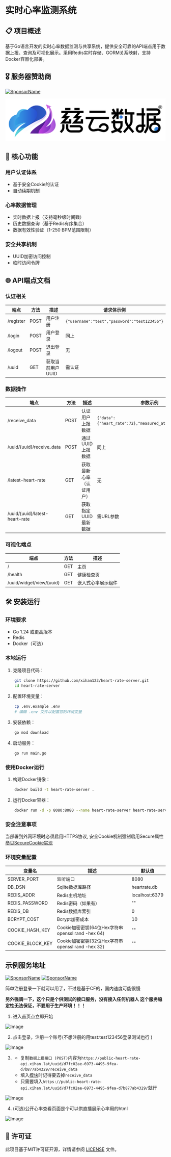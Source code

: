 # 实时心率监测系统

## 📋 项目概述

基于Go语言开发的实时心率数据监测与共享系统，提供安全可靠的API端点用于数据上报、查询及可视化展示。采用Redis实时存储、GORM关系映射，支持Docker容器化部署。

## 🎖️ 服务器赞助商

[![SponsorName](https://img.shields.io/badge/Powered_by-慈云数据-blue?style=for-the-badge&logo=aws)](https://www.zovps.com/)

![Image](/static/sponsors/ciyun.png)

## 🚀 核心功能

### 用户认证体系

* 基于安全Cookie的认证
* 自动续期机制

### 心率数据管理

* 实时数据上报（支持毫秒级时间戳）
* 历史数据查询（基于Redis有序集合）
* 数据有效性验证（1-250 BPM范围限制）

### 安全共享机制

* UUID加密访问控制
* 临时访问令牌

## 🌐 API端点文档

### 认证相关

| 端点        | 方法   | 描述         | 请求体示例                                         |
|-----------|------|------------|-----------------------------------------------|
| /register | POST | 用户注册       | `{"username":"test","password":"test123456"}` |
| /login    | POST | 用户登录       | 同上                                            |
| /logout   | POST | 退出登录       | 无                                             |
| /uuid     | GET  | 获取当前用户UUID | 需认证                                           |

### 数据操作

| 端点                             | 方法   | 描述           | 参数示例                                                     |
|--------------------------------|------|--------------|----------------------------------------------------------|
| /receive_data                  | POST | 认证用户上报数据     | `{"data":{"heart_rate":72},"measured_at":1711700000000}` |
| /uuid/{uuid}/receive_data      | POST | 通过UUID上报数据   | 同上                                                       |
| /latest-heart-rate             | GET  | 获取最新心率（认证用户） | 无                                                        |
| /uuid/{uuid}/latest-heart-rate | GET  | 获取指定UUID最新数据 | 需URL参数                                                   |

### 可视化端点

| 端点                       | 方法  | 描述        |
|--------------------------|-----|-----------|
| /                        | GET | 主页        |
| /health                  | GET | 健康检查页     |
| /uuid/widget/view/{uuid} | GET | 嵌入式心率展示组件 |

## 🛠️ 安装运行

### 环境要求

* Go 1.24 或更高版本
* Redis
* Docker（可选）

### 本地运行

1. 克隆项目代码：

```sh
    git clone https://github.com/xihan123/heart-rate-server.git
    cd heart-rate-server
```

2. 配置环境变量：

```sh
    cp .env.example .env
    # 编辑 .env 文件以配置您的环境变量
```

3. 安装依赖：

```sh
    go mod download
 ```

4. 启动服务：

```sh
    go run main.go
```

### 使用Docker运行

1. 构建Docker镜像：

```sh
    docker build -t heart-rate-server .
```

2. 运行Docker容器：

```sh
    docker run -d -p 8080:8080 --name heart-rate-server heart-rate-server
```

### 安全注意事项

当部署到外网环境时必须启用HTTPS协议, 安全Cookie机制强制启用Secure属性 [参见SecureCookie实现](internal/middleware/auth.go#L32-L40)

### 环境变量配置

| 变量名              | 描述                                         | 默认值            |
|------------------|--------------------------------------------|----------------|
| SERVER_PORT      | 监听端口                                       | 8080           |
| DB_DSN           | Sqlite数据库路径                                | heartrate.db   |
| REDIS_ADDR       | Redis主机地址                                  | localhost:6379 |
| REDIS_PASSWORD   | Redis密码（如果有）                               | ""             |
| REDIS_DB         | Redis数据库索引                                 | 0              |
| BCRYPT_COST      | Bcrypt加密成本                                 | 10             |
| COOKIE_HASH_KEY  | Cookie加密密钥(64位Hex字符串 openssl rand -hex 64) | ""             |
| COOKIE_BLOCK_KEY | Cookie加密密钥(32位Hex字符串 openssl rand -hex 32) | ""             |

## 示例服务地址

[![SponsorName](https://img.shields.io/badge/Server-香港-blue?style=for-the-badge)](https://public-heart-rate-api.xihan.website/)
[![SponsorName](https://img.shields.io/badge/Server-CloudFlare-blue?style=for-the-badge)](https://public-heart-rate-api.xihan.lat/)

简单注册登录一下就可以用了，不过是基于CF的，国内速度可能很慢

**另外强调一下，这个只是个供测试的接口服务，没有接入任何机器人
这个服务稳定性无法保证，不要用于生产环境！！！**

1. 进入首页点立即开始

![Image](https://github.com/user-attachments/assets/985e63da-0919-4871-8008-7ee77d904305)

2. 点击登录，注册一个账号(不想注册的用test:test123456登录测试也行
)

![Image](https://github.com/user-attachments/assets/06b76b7c-03fb-4115-9681-8abc4908d1f2)

3. - 复制`数据上报接口 (POST)`内容为`https://public-heart-rate-api.xihan.lat/uuid/d7fc02ae-6973-4495-9fea-d7b877ab4329/receive_data`
    - 填入[模块](https://github.com/xihan123/HeartRateHook)时记得要去掉`receive_data`
    - 只需要填入`https://public-heart-rate-api.xihan.lat/uuid/d7fc02ae-6973-4495-9fea-d7b877ab4329/`就行

![Image](https://github.com/user-attachments/assets/7f178fce-1a28-4342-b9eb-e83b1c3c320a)

4. (可选)公开心率查看页面是个可以供直播展示心率用的html

![Image](https://github.com/user-attachments/assets/aaefdb14-baf6-425c-be75-0d9b9ffaaaeb)

## 📄 许可证

此项目基于MIT许可证开源，详情请参阅 [LICENSE](LICENSE) 文件。
